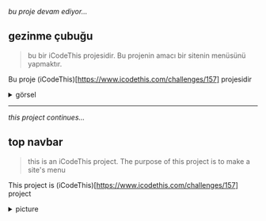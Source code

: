 *bu proje devam ediyor...*

## gezinme çubuğu

> bu bir iCodeThis projesidir. Bu projenin amacı bir sitenin menüsünü yapmaktır.

Bu proje (iCodeThis)[https://www.icodethis.com/challenges/157] projesidir

<details>
<summary>görsel</summary>

![image](https://user-images.githubusercontent.com/99393019/230827772-729ce974-34bb-466c-bf7a-6065da8629c4.png)
</details>

---

*this project continues...*

## top navbar

> this is an iCodeThis project. The purpose of this project is to make a site's menu

This project is (iCodeThis)[https://www.icodethis.com/challenges/157] project

<details>
<summary>picture</summary>

![image](https://user-images.githubusercontent.com/99393019/230827772-729ce974-34bb-466c-bf7a-6065da8629c4.png)
</details>
